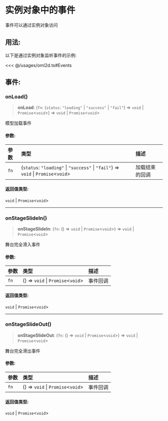 # 实例对象中的事件

事件可以通过实例对象访问

## 用法:

以下是通过实例对象监听事件的示例:

<<< @/usages/oml2d.ts#Events

## 事件:

### onLoad()

> **onLoad**: (`fn`: (`status`: `"loading"` \| `"success"` \| `"fail"`) => `void` \| `Promise`\<`void`\>) => `void` \| `Promise`\<`void`\>

模型加载事件

#### 参数:

| 参数 | 类型                                                                                | 描述           |
| :--- | :---------------------------------------------------------------------------------- | :------------- |
| `fn` | (`status`: `"loading"` \| `"success"` \| `"fail"`) => `void` \| `Promise`\<`void`\> | 加载结束的回调 |

#### 返回值类型:

`void` \| `Promise`\<`void`\>

---

### onStageSlideIn()

> **onStageSlideIn**: (`fn`: () => `void` \| `Promise`\<`void`\>) => `void` \| `Promise`\<`void`\>

舞台完全滑入事件

#### 参数:

| 参数 | 类型                                | 描述     |
| :--- | :---------------------------------- | :------- |
| `fn` | () => `void` \| `Promise`\<`void`\> | 事件回调 |

#### 返回值类型:

`void` \| `Promise`\<`void`\>

---

### onStageSlideOut()

> **onStageSlideOut**: (`fn`: () => `void` \| `Promise`\<`void`\>) => `void` \| `Promise`\<`void`\>

舞台完全滑出事件

#### 参数:

| 参数 | 类型                                | 描述     |
| :--- | :---------------------------------- | :------- |
| `fn` | () => `void` \| `Promise`\<`void`\> | 事件回调 |

#### 返回值类型:

`void` \| `Promise`\<`void`\>
